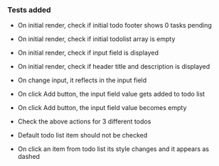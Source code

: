 ### Tests added


- On initial render, check if initial todo footer shows 0 tasks pending
- On initial render, check if initial todolist array is empty
- On initial render, check if input field is displayed
- On initial render, check if header title and description is displayed

- On change input, it reflects in the input field
- On click Add button, the input field value gets added to todo list
- On click Add button, the input field value becomes empty
- Check the above actions for 3 different todos

- Default todo list item should not be checked
- On click an item from todo list its style changes and it appears as dashed
